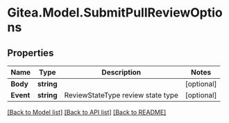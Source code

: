 
# Gitea.Model.SubmitPullReviewOptions

## Properties

Name | Type | Description | Notes
------------ | ------------- | ------------- | -------------
**Body** | **string** |  | [optional] 
**Event** | **string** | ReviewStateType review state type | [optional] 

[[Back to Model list]](../README.md#documentation-for-models)
[[Back to API list]](../README.md#documentation-for-api-endpoints)
[[Back to README]](../README.md)

